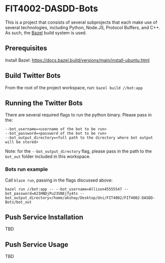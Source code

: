 # FIT4002-DASDD-Bots

This is a project that consists of several subprojects that each make use of several technologies, including Python, Node.JS, Protocol Buffers, and C++. As such, the [Bazel](https://bazel.build/) build system is used.

## Prerequisites


Install Bazel:  https://docs.bazel.build/versions/main/install-ubuntu.html

## Build Twitter Bots


From the root of the project workspace, run: `bazel build //bot:app`

## Running the Twitter Bots

There are several required flags to run the python binary. Please pass in the:
```
--bot_username=<username of the bot to be run>
--bot_password=<password of the bot to be run>
--bot_output_directory=<full path to the directory where bot output will be stored>
```

Note: for the `--bot_output_directory` flag, please pass in the path to the `bot_out` folder included in this workspace.

### Bots run example

Call `blaze run`, passing in the flags discussed above:

`bazel run //bot:app -- --bot_username=Allison45555547 --bot_password=A2IHNDjPu23SNEjfy4ts --bot_output_directory=/home/akshay/Desktop/Uni/FIT4002/FIT4002-DASDD-Bots/bot_out`


## Push Service Installation

TBD

## Push Service Usage
TBD
